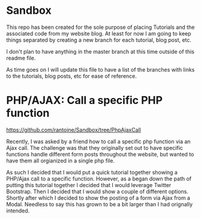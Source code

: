 Sandbox
=======

This repo has been created for the sole purpose of placing Tutorials and the associated code from my website blog. At least for now I am going to keep things separated by creating a new branch for each tutorial, blog post, etc. 

I don't plan to have anything in the master branch at this time outside of this readme file. 

As time goes on I will update this file to have a list of the branches with links to the tutorials, blog posts, etc for ease of reference.


PHP/AJAX: Call a specific PHP function
============================
https://github.com/rantoine/Sandbox/tree/PhpAjaxCall

Recently, I was asked by a friend how to call a specific php function via an Ajax call. The challenge was that they originally set out to have specific functions handle different form posts throughout the website, but wanted to have them all orgianized in a single php file.

As such I decided that I would put a quick tutorial together showing a PHP/Ajax call to a specific function. However, as a began down the path of putting this tutorial together I decided that I would leverage Twitter Bootstrap. Then I decided that I would show a couple of different options. Shortly after which I decided to show the posting of a form via Ajax from a Modal. Needless to say this has grown to be a bit larger than I had orignally intended. 
